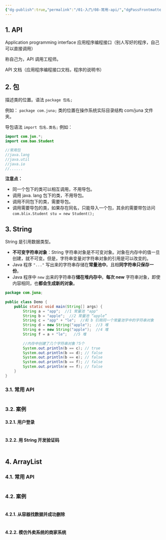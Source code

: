 ```yaml
---
{"dg-publish":true,"permalink":"/01-入门/08-常用-api/","dgPassFrontmatter":true}
---
```



## 1. API

Application programming interface 应用程序编程接口（别人写好的程序，自己可以直接调用）

称自己为，API 调用工程师。

API 文档（应用程序编程接口文档，程序的说明书）

## 2. 包

描述类的位置。语法 `package 包名;` 

例如： `package com.juna;` 类的位置在操作系统实际目录结构 com/juna 文件夹。

导包语法 `import 包名.类名;` 例如：
```Java
import com.jun.*;
import com.bao.Student

//常用包
//java.lang
//java.util
//java.io
//......

```

**注意点：**
- 同一个包下的类可以相互调用，不用导包。
- 调用 java. lang 包下的类，不用导包。
- 调用不同包下的类，需要导包。
- 调用需要导包的类，如果存在同名，只能导入一个包，其余的需要带包访问 `com.blix.Student stu = new Student();`

## 3. String

String 是引用数据类型。

- **不可变字符串对象**：String 字符串对象是不可变对象。对象在内存中的值一旦创建，就不可变。但是，字符串变量对字符串对象的引用是可以改变的。
- Java 程序 `"..."` 写出来的字符串存储在**常量池中**。且相**同字符串只保存一份**。
- Java 程序中 `new` 出来的字符串存**储在堆内存中**。**每次 new** 字符串对象，即使内容相同，也**都会生成新的对象**。

```Java
package com.juna;  
  
public class Demo {  
    public static void main(String[] args) {  
        String a = "app";  //1 常量池 "app"
        String b = "apple";  //2 常量池 “apple”
        String c = "app" + "le";  //和 b 引用同一个常量池字中的字符串对象 
        String d = new String("apple");  //3 堆  
        String e = new String("apple");  //4 堆  
        String f = a + "le";   //5 堆  
  
        //内存中创建了几个字符串对象？5个  
        System.out.println(b == c); // true  
        System.out.println(b == d); // false  
        System.out.println(b == e); // false  
        System.out.println(b == f); // false  
        System.out.println(e == f); // false  
    }  
}
```

### 3.1. 常用 API

```Java

```

### 3.2. 案例

#### 3.2.1. 用户登录

```Java

```

#### 3.2.2. 用 String 开发验证码

```Java

```

## 4. ArrayList

### 4.1. 常用 API

```Java

```

### 4.2. 案例

```Java

```

#### 4.2.1. 从容器找数据并成功删除

```Java

```

#### 4.2.2. 模仿外卖系统的商家系统

```Java

```